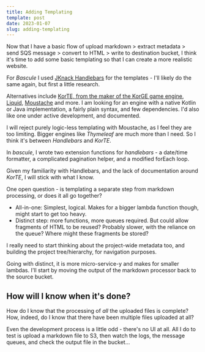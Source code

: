 ```yaml
---
title: Adding Templating
template: post
date: 2023-01-07
slug: adding-templating
---
```

Now that I have a basic flow of upload markdown > extract metadata > send SQS message > convert to HTML > write to destination bucket, I think it's time to add some basic templating so that I can create a more realistic website.

For _Bascule_ I used [JKnack Handlebars](https://github.com/jknack/handlebars.java) for the templates - I'll likely do the same again, but first a little research.

Alternatives include [KorTE, from the maker of the KorGE game engine](https://docs.korge.org/korte/), [Liquid](https://github.com/bkiers/Liqp), [Moustache](https://github.com/cashapp/barber) and more. I am looking for an engine with a native Kotlin or Java implementation, a fairly plain syntax, and few dependencies. I'd also like one under active development, and documented.

I will reject purely logic-less templating with Moustache, as I feel they are too limiting. Bigger engines like _Thymeleaf_ are much more than I need. So I think it's between _Handlebars_ and _KorTE_. 

In _bascule_, I wrote two extension functions for _handlebars_ - a date/time formatter, a complicated pagination helper, and a modified forEach loop. 

Given my familiarity with Handlebars, and the lack of documentation around _KorTE_, I will stick with what I know.

One open question - is templating a separate step from markdown processing, or does it all go together?

- All-in-one: Simplest, logical. Makes for a bigger lambda function though, might start to get too heavy.
- Distinct step: more functions, more queues required. But could allow fragments of HTML to be reused? Probably 
  slower, with the reliance on the queue? Where might these fragments be stored?

I really need to start thinking about the project-wide metadata too, and building the project tree/hierarchy, for navigation purposes.

Going with distinct, it is more micro-service-y and makes for smaller lambdas. I'll start by moving the output of the markdown processor back to the source bucket.

## How will I know when it's done?

How do I know that the processing of _all_ the uploaded files is complete? How, indeed, do I know that there have been multiple files uploaded at all?

Even the development process is a little odd - there's no UI at all. All I do to test is upload a markdown file to S3, then watch the logs, the message queues, and check the output file in the bucket...
